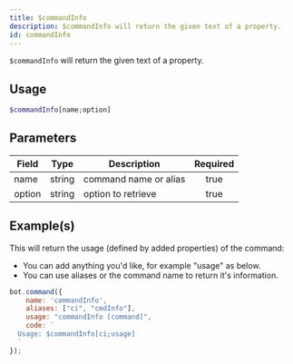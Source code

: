 ```yaml
---
title: $commandInfo
description: $commandInfo will return the given text of a property.
id: commandInfo
---
```


`$commandInfo` will return the given text of a property.

## Usage

```php
$commandInfo[name;option]
```

## Parameters

| Field  | Type   | Description           | Required |
|--------|--------|-----------------------|:--------:|
| name   | string | command name or alias |   true   |
| option | string | option to retrieve    |   true   |

## Example(s)

This will return the usage (defined by added properties) of the command:

* You can add anything you'd like, for example "usage" as below.
* You can use aliases or the command name to return it's information.

```javascript
bot.command({
    name: 'commandInfo',
    aliases: ["ci", "cmdInfo"],
    usage: "commandInfo [command]",
    code: `
  Usage: $commandInfo[ci;usage]
  `
});
```
